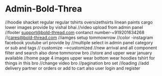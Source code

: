 # Admin-Bold-Threa
//hoodie shacket regular regular tshirts oversizethsirts linean paints cargo lower images provide by vishal bhai
//video upload from admin panel
//footer support@bold-thread.com contanct number-+919201634268
//cares@bold-thread.com
//iamges setup tommowrrow
//color -instagram facebook youtube url provide by
//multiple select in admin panel category or sub and tags
// customize -->customized
//new arrival and all component filter and search also done tommorow bro
//store and upper wear january available
//home page 4 images upper wear bottom wear hoodies tshirt for things in this bro 
//change video bro 
//pagination bro set 
//loading
//add delivery partner or orders  or add to cart also user login and register